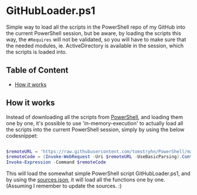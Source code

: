 # GitHubLoader.ps1

Simple way to load all the scripts in the PowerShell repo of my GitHub into the current PowerShell session, but be aware, by loading the scripts this way, the `#Requires` will not be validated, so you will have to make sure that the needed modules, ie. ActiveDirectory is available in the session, which the scripts is loaded into. 

## Table of Content

  - [How it works](#how-it-works)

## How it works

Instead of downloading all the scripts from [PowerShell](https://github.com/tomstryhn/PowerShell/), and loading them one by one, it's possible to use 'in-memory-execution' to actually load all the scripts into the current PowerShell session, simply by using the below codesnippet:

```PowerShell

$remoteURL = 'https://raw.githubusercontent.com/tomstryhn/PowerShell/main/GitHub/GitHubLoader/GitHubLoader.ps1'       
$remoteCode = (Invoke-WebRequest -Uri $remoteURL -UseBasicParsing).Content
Invoke-Expression -Command $remoteCode

```

This will load the somewhat simple PowerShell script GitHubLoader.ps1, and by using the [sources.json](https://raw.githubusercontent.com/tomstryhn/PowerShell/main/GitHub/GitHubLoader/sources.json), it will load all the functions one by one. (Assuming I remember to update the sources. :)
